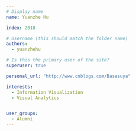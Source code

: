 ```yaml
---
# Display name
name: Yuanzhe Hu

index: 2018

# Username (this should match the folder name)
authors:
  - yuanzhehu

# Is this the primary user of the site?
superuser: true

personal_url: "http://www.cnblogs.com/Basasuya"

interests:
  - Information Visualization
  - Visual Analytics


user_groups:
  - Alumni
---
```

